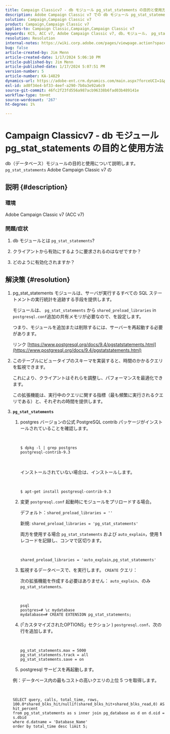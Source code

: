 ```yaml
---
title: Campaign Classicv7 - db モジュール pg_stat_statements の目的と使用方法
description: Adobe Campaign Classic v7 での db モジュール pg_stat_statements の目的と使用について説明します。
solution: Campaign,Campaign Classic v7
product: Campaign,Campaign Classic v7
applies-to: Campaign Classic,Campaign,Campaign Classic v7
keywords: KCS, ACC v7, Adobe Campaign Classic v7, db，モジュール， pg_stat_statement, FAQ, PostgreSQL, postgres
resolution: Resolution
internal-notes: https://wiki.corp.adobe.com/pages/viewpage.action?spaceKey=neolane&title=Database+performance+optimization+-+Identify+bottleneck+queries+with+execution+statistics#Databaseperformanceoptimization-Identifybottleneckquerieswithexecutionstatistics-pg_stat_statements
bug: false
article-created-by: Jim Menn
article-created-date: 1/17/2024 5:06:10 PM
article-published-by: Jim Menn
article-published-date: 1/17/2024 5:07:51 PM
version-number: 5
article-number: KA-14829
dynamics-url: https://adobe-ent.crm.dynamics.com/main.aspx?forceUCI=1&pagetype=entityrecord&etn=knowledgearticle&id=ceb6acb1-5ab5-ee11-a569-6045bd006268
exl-id: ad0f34e4-bf33-4eef-a290-7b0a3e92a6c9
source-git-commit: 46fc2f23fd556a987acb96338b6fad03b489141e
workflow-type: tm+mt
source-wordcount: '267'
ht-degree: 1%

---
```


# Campaign Classicv7 - db モジュール pg_stat_statements の目的と使用方法


db（データベース）モジュールの目的と使用について説明します。 `pg_stat_statements` Adobe Campaign Classic v7 の

## 説明 {#description}


### 環境

Adobe Campaign Classic v7 (ACC v7)



### 問題/症状

1. db モジュールとは `pg_stat_statements`?

2. クライアントから有効にするように要求されるのはなぜですか？

3. どのように有効化されますか？


## 解決策 {#resolution}


1. pg_stat_statements モジュールは、サーバが実行するすべての SQL ステートメントの実行統計を追跡する手段を提供します。


   モジュールは、 `pg_stat_statements` から `shared_preload_libraries` in `postgresql.conf`追加の共有メモリが必要なので、を設定します。


   つまり、モジュールを追加または削除するには、サーバーを再起動する必要があります。


   リンク [https://www.postgresql.org/docs/9.4/pgstatstatements.html](https://www.postgresql.org/docs/9.4/pgstatstatements.html)
2. このテーブルにビュータイプのスキーマを実装すると、時間のかかるクエリを監視できます。


   これにより、クライアントはそれらを調整し、パフォーマンスを最適化できます。


   この拡張機能は、実行中のクエリに関する指標（最も頻繁に実行されるクエリである）と、それぞれの時間を提供します。
3. <b>`pg_stat_statements`</b>

   1. postgres バージョンの公式 PostgreSQL contrib パッケージがインストールされていることを確認します。


      <br>

      ```
      $ dpkg -l | grep postgres
      postgresql-contrib-9.3
      ```



      <br>

      インストールされていない場合は、インストールします。


      <br>

      ```
      $ apt-get install postgresql-contrib-9.3
      ```




   2. 変更 `postgresql.conf` 起動時にモジュールをプリロードする場合。


      デフォルト：`shared_preload_libraries = ''`


      新規: `shared_preload_libraries = 'pg_stat_statements'`


      両方を使用する場合 `pg_stat_statements` および `auto_explain`，使用 <b>1</b> レコードを記録し、コンマで区切ります。


      <br>

      ```
      shared_preload_libraries = 'auto_explain,pg_stat_statements'
      ```




   3. 監視するデータベースで、を実行します。 `CREATE` クエリ：


      次の拡張機能を作成する必要はありません： `auto_explain`、のみ `pg_stat_statements`.


      <br>

      ```
      psql
      postgres=# \c mydatabase
      mydatabase=# CREATE EXTENSION pg_stat_statements;
      ```




   4. (「カスタマイズされたOPTIONS」セクション ) `postgresql.conf`、次の行を追加します。


      <br>

      ```
      pg_stat_statements.max = 5000
      pg_stat_statements.track = all
      pg_stat_statements.save = on
      ```


   5. postgresql サービスを再起動します。



   例：データベース内の最もコストの高いクエリの上位 5 つを取得します。


   <br>

   ```
   SELECT query, calls, total_time, rows, 100.0*shared_blks_hit/nullif(shared_blks_hit+shared_blks_read,0) AS hit_percent
   from pg_stat_statements as s inner join pg_database as d on d.oid = s.dbid
   where d.datname = 'Database_Name'
   order by total_time desc limit 5;
   ```
